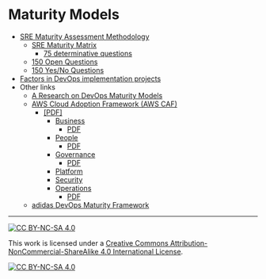 # Maturity Models

*  [SRE Maturity Assessment Methodology](SRE_maturity_assessment.md)
    *  [SRE Maturity Matrix](SRE_maturity_matrix.md)
        *  [75 determinative questions](75_determinative_questions.md)
    *  [150 Open Questions](150_open_questions.md)    
    *  [150 Yes/No Questions](150_yes_no_questions.md)
*  [Factors in DevOps implementation projects](23_factors.md)
* Other links
    *  [A Research on DevOps Maturity Models](https://github.com/malenezi/malenezi/blob/master/pdfs/DevOps%20Maturity%20Models.pdf)
    *  [AWS Cloud Adoption Framework (AWS CAF)](https://aws.amazon.com/cloud-adoption-framework/)
        *  [[PDF]](https://d1.awsstatic.com/whitepapers/aws-caf-ebook.pdf)
            *  [Business](https://docs.aws.amazon.com/whitepapers/latest/aws-caf-business-perspective/aws-caf-business-perspective.html)
                *  [PDF](https://docs.aws.amazon.com/pdfs/whitepapers/latest/aws-caf-business-perspective/aws-caf-business-perspective.pdf)
            *  [People](https://docs.aws.amazon.com/whitepapers/latest/aws-caf-people-perspective/aws-caf-people-perspective.html)
                *  [PDF](https://docs.aws.amazon.com/pdfs/whitepapers/latest/aws-caf-people-perspective/aws-caf-people-perspective.pdf)
            *  [Governance](https://docs.aws.amazon.com/whitepapers/latest/aws-caf-governance-perspective/aws-caf-governance-perspective.html)
                *  [PDF](https://docs.aws.amazon.com/pdfs/whitepapers/latest/aws-caf-governance-perspective/aws-caf-governance-perspective.pdf)
            *  [Platform](https://docs.aws.amazon.com/whitepapers/latest/overview-aws-cloud-adoption-framework/platform-perspective.html)
            *  [Security](https://docs.aws.amazon.com/whitepapers/latest/overview-aws-cloud-adoption-framework/security-perspective.html)
            *  [Operations](https://docs.aws.amazon.com/whitepapers/latest/aws-caf-operations-perspective/aws-caf-operations-perspective.html)
                *  [PDF](https://docs.aws.amazon.com/pdfs/whitepapers/latest/aws-caf-operations-perspective/aws-caf-operations-perspective.pdf)
    *  [adidas DevOps Maturity Framework](https://github.com/adidas/adidas-devops-maturity-framework)

---
[![CC BY-NC-SA 4.0][cc-by-nc-sa-shield]][cc-by-nc-sa]

This work is licensed under a
[Creative Commons Attribution-NonCommercial-ShareAlike 4.0 International License][cc-by-nc-sa].

[![CC BY-NC-SA 4.0][cc-by-nc-sa-image]][cc-by-nc-sa]

[cc-by-nc-sa]: http://creativecommons.org/licenses/by-nc-sa/4.0/
[cc-by-nc-sa-image]: https://licensebuttons.net/l/by-nc-sa/4.0/88x31.png
[cc-by-nc-sa-shield]: https://img.shields.io/badge/License-CC%20BY--NC--SA%204.0-lightgrey.svg